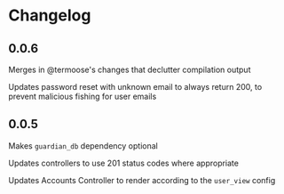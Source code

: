 # Changelog
## 0.0.6
Merges in @termoose's changes that declutter compilation output

Updates password reset with unknown email to always return 200, to
prevent malicious fishing for user emails

## 0.0.5
Makes `guardian_db` dependency optional

Updates controllers to use 201 status codes where appropriate

Updates Accounts Controller to render according to the `user_view`
config
